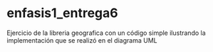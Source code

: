 # enfasis1_entrega6

Ejercicio de la libreria geografica con un código
simple ilustrando la implementación que se realizó en el diagrama UML